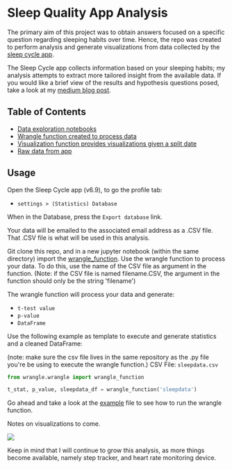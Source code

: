 # Sleep Quality App Analysis

The primary aim of this project was to obtain answers focused on a specific question regarding sleeping habits over time.  Hence, the repo was created to perform analysis and generate visualizations from data collected by the [sleep cycle app](https://www.sleepcycle.com).

The Sleep Cycle app collects information based on your sleeping habits; my analysis attempts to extract more tailored insight from the available data.  If you would like a brief view of the results and hypothesis questions posed, take a look at my [medium blog post](https://medium.com/@mydata/my-sleeping-habits-over-the-past-year-90d08aa36a46).

## Table of Contents
- [Data exploration notebooks](https://github.com/AVData/SleepQuality_app_analysis/tree/master/exploratory)
- [Wrangle function created to process data](https://github.com/AVData/SleepQuality_app_analysis/tree/master/wrangle)
- [Visualization function provides visualizations given a split date](https://github.com/AVData/SleepQuality_app_analysis/tree/master/visualizations)
- [Raw data from app](https://github.com/AVData/SleepQuality_app_analysis/tree/master/raw_data)

## Usage

Open the Sleep Cycle app (v6.9), to go the profile tab:
- `settings > (Statistics) Database`

When in the Database, press the `Export database` link.

Your data will be emailed to the associated email address as a .CSV file.  That .CSV file is what will be used in this analysis.

Git clone this repo, and in a new jupyter notebook (within the same directory) import the [wrangle_function](https://github.com/AVData/SleepQuality_app_analysis/tree/master/wrangle).  Use the wrangle function to process your data.  To do this, use the name of the CSV file as argument in the function.  (Note: if the CSV file is named filename.CSV, the argument in the function should only be the string 'filename')

The wrangle function will process your data and generate:
- `t-test value`
- `p-value`
- `DataFrame`

Use the following example as template to execute and generate statistics and a cleaned DataFrame:

(note: make sure the csv file lives in the same repository as the .py file you're be using to execute the wrangle function.)
CSV File: `sleepdata.csv`

```python
from wrangle.wrangle import wrangle_function

t_stat, p_value, sleepdata_df = wrangle_function('sleepdata')
```

Go ahead and take a look at the [example](https://github.com/AVData/SleepQuality_app_analysis/blob/master/example.py) file to see how to run the wrangle function.

Notes on visualizations to come.

![](https://github.com/AVData/SleepQuality_app_analysis/blob/master/visualizations/all_time_in_bed_dist.png?raw=true)

Keep in mind that I will continue to grow this analysis, as more things become available, namely step tracker, and heart rate monitoring device.

